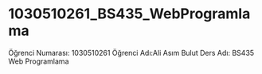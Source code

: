 # 1030510261_BS435_WebProgramlama

Öğrenci Numarası: 1030510261
Öğrenci Adı:Ali Asım Bulut
Ders Adı: BS435 Web Programlama
